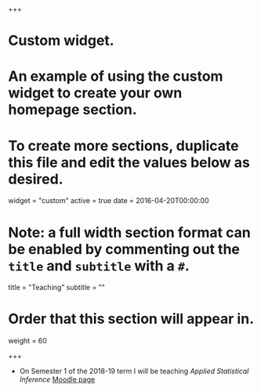 +++
# Custom widget.
# An example of using the custom widget to create your own homepage section.
# To create more sections, duplicate this file and edit the values below as desired.
widget = "custom"
active = true
date = 2016-04-20T00:00:00

# Note: a full width section format can be enabled by commenting out the `title` and `subtitle` with a `#`.
title = "Teaching"
subtitle = ""

# Order that this section will appear in.
weight = 60

+++

* On Semester 1 of the 2018-19 term I will be teaching *Applied Statistical Inference* [Moodle page](https://moodle.bath.ac.uk/course/view.php?id=1836)

